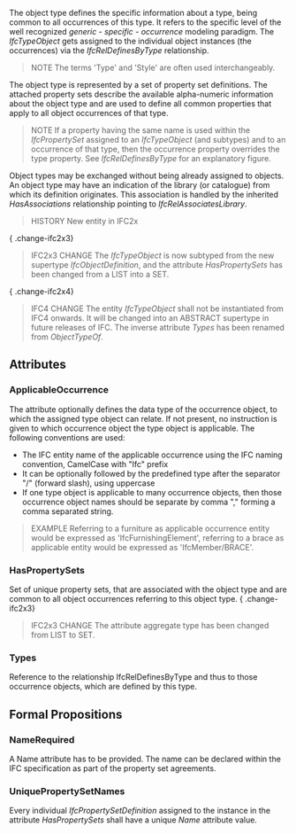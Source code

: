 The object type defines the specific information about a type, being common to all occurrences of this type. It refers to the specific level of the well recognized _generic - specific - occurrence_ modeling paradigm. The _IfcTypeObject_ gets assigned to the individual object instances (the occurrences) via the _IfcRelDefinesByType_ relationship.

<!-- end of short definition -->


> NOTE The terms 'Type' and 'Style' are often used interchangeably.

The object type is represented by a set of property set definitions. The attached property sets describe the available alpha-numeric information about the object type and are used to define all common properties that apply to all object occurrences of that type.

> NOTE If a property having the same name is used within the _IfcPropertySet_ assigned to an _IfcTypeObject_ (and subtypes) and to an occurrence of that type, then the occurrence property overrides the type property. See _IfcRelDefinesByType_ for an explanatory figure.

Object types may be exchanged without being already assigned to objects. An object type may have an indication of the library (or catalogue) from which its definition originates. This association is handled by the inherited _HasAssociations_ relationship pointing to _IfcRelAssociatesLibrary_.

> HISTORY New entity in IFC2x

{ .change-ifc2x3}
> IFC2x3 CHANGE The _IfcTypeObject_ is now subtyped from the new supertype _IfcObjectDefinition_, and the attribute _HasPropertySets_ has been changed from a LIST into a SET.

{ .change-ifc2x4}
> IFC4 CHANGE The entity _IfcTypeObject_ shall not be instantiated from IFC4 onwards. It will be changed into an ABSTRACT supertype in future releases of IFC. The inverse attribute _Types_ has been renamed from _ObjectTypeOf_.

## Attributes

### ApplicableOccurrence
The attribute optionally defines the data type of the occurrence object, to which the assigned type object can relate. If not present, no instruction is given to which occurrence object the type object is applicable. The following conventions are used:

* The IFC entity name of the applicable occurrence using the IFC naming convention, CamelCase with "Ifc" prefix
* It can be optionally followed by the predefined type after the separator "/" (forward slash), using uppercase
* If one type object is applicable to many occurrence objects, then those occurrence object names should be separate by comma "," forming a comma separated string.

> EXAMPLE Referring to a furniture as applicable occurrence entity would be expressed as 'IfcFurnishingElement', referring to a brace as applicable entity would be expressed as 'IfcMember/BRACE'.

### HasPropertySets
Set of unique property sets, that are associated with the object type and are common to all object occurrences referring to this object type.
{ .change-ifc2x3}
> IFC2x3 CHANGE The attribute aggregate type has been changed from LIST to SET.

### Types
Reference to the relationship IfcRelDefinesByType and thus to those occurrence objects, which are defined by this type.

## Formal Propositions

### NameRequired
A Name attribute has to be provided. The name can be declared within the IFC specification as part of the property set agreements.

### UniquePropertySetNames
Every individual _IfcPropertySetDefinition_ assigned to the instance in the attribute _HasPropertySets_ shall have a unique _Name_ attribute value.

